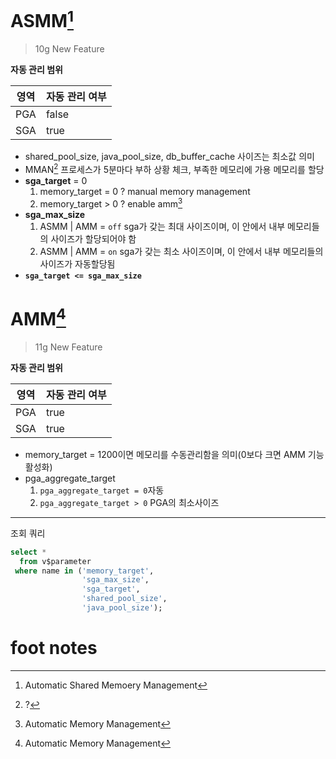 # ASMM[^ASMM]



> 10g New Feature

**자동 관리 범위**

| 영역 | 자동 관리 여부 |
| ---- | -------------- |
| PGA  | false          |
| SGA  | true           |

- shared_pool_size, java_pool_size, db_buffer_cache 사이즈는 최소값 의미
- MMAN[^MMAN] 프로세스가 5분마다 부하 상황 체크, 부족한 메모리에 가용 메모리를 할당
- **sga_target** = 0
  1. memory_target = 0 ? manual memory management
  2. memory_target > 0 ? enable amm[^amm]
- **sga_max_size**
  1. ASMM | AMM = `off`
     sga가 갖는 최대 사이즈이며, 이 안에서 내부 메모리들의 사이즈가 할당되어야 함
  2. ASMM | AMM = `on`
     sga가 갖는 최소 사이즈이며, 이 안에서 내부 메모리들의 사이즈가 자동할당됨
- **`sga_target <= sga_max_size`**



# AMM[^AMM]

> 11g New Feature

**자동 관리 범위**

| 영역 | 자동 관리 여부 |
| ---- | -------------- |
| PGA  | true           |
| SGA  | true           |

- memory_target = 1200이면 메모리를 수동관리함을 의미(0보다 크면 AMM 기능 활성화)
- pga_aggregate_target
  1. `pga_aggregate_target = 0`자동
  2. `pga_aggregate_target > 0` PGA의 최소사이즈

---

조회 쿼리

```sql
select *
  from v$parameter
 where name in ('memory_target',
                'sga_max_size',
                'sga_target',
                'shared_pool_size',
                'java_pool_size');
```

# foot notes

[^ASMM]: Automatic Shared Memoery Management
[^AMM]: Automatic Memory Management
[^MMAN]: ?
[^sga_target]: only memory
[^sage_max_size]: background 프로세스들을 포함한 영역

